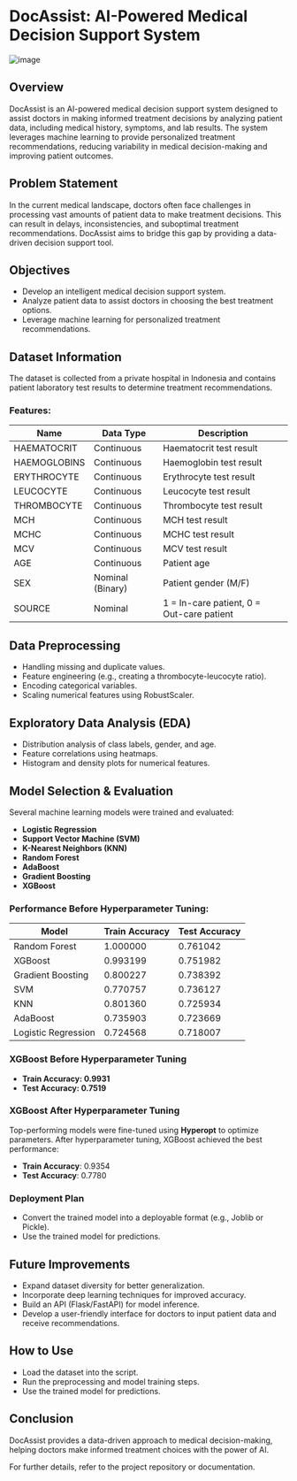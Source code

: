 # DocAssist: AI-Powered Medical Decision Support System
![image](https://github.com/user-attachments/assets/e1b52442-4e1c-495e-8e03-87a196c1ae64)

## Overview

DocAssist is an AI-powered medical decision support system designed to assist doctors in making informed treatment decisions by analyzing patient data, including medical history, symptoms, and lab results. The system leverages machine learning to provide personalized treatment recommendations, reducing variability in medical decision-making and improving patient outcomes.


## Problem Statement

In the current medical landscape, doctors often face challenges in processing vast amounts of patient data to make treatment decisions. This can result in delays, inconsistencies, and suboptimal treatment recommendations. DocAssist aims to bridge this gap by providing a data-driven decision support tool.

## Objectives

- Develop an intelligent medical decision support system.
- Analyze patient data to assist doctors in choosing the best treatment options.
- Leverage machine learning for personalized treatment recommendations.

## Dataset Information

The dataset is collected from a private hospital in Indonesia and contains patient laboratory test results to determine treatment recommendations.

### Features:

| Name         | Data Type        | Description                               |
| ------------ | ---------------- | ----------------------------------------- |
| HAEMATOCRIT  | Continuous       | Haematocrit test result                   |
| HAEMOGLOBINS | Continuous       | Haemoglobin test result                   |
| ERYTHROCYTE  | Continuous       | Erythrocyte test result                   |
| LEUCOCYTE    | Continuous       | Leucocyte test result                     |
| THROMBOCYTE  | Continuous       | Thrombocyte test result                   |
| MCH          | Continuous       | MCH test result                           |
| MCHC         | Continuous       | MCHC test result                          |
| MCV          | Continuous       | MCV test result                           |
| AGE          | Continuous       | Patient age                               |
| SEX          | Nominal (Binary) | Patient gender (M/F)                      |
| SOURCE       | Nominal          | 1 = In-care patient, 0 = Out-care patient |

## Data Preprocessing

- Handling missing and duplicate values.
- Feature engineering (e.g., creating a thrombocyte-leucocyte ratio).
- Encoding categorical variables.
- Scaling numerical features using RobustScaler.

## Exploratory Data Analysis (EDA)

- Distribution analysis of class labels, gender, and age.
- Feature correlations using heatmaps.
- Histogram and density plots for numerical features.

## Model Selection & Evaluation

Several machine learning models were trained and evaluated:

- **Logistic Regression**
- **Support Vector Machine (SVM)**
- **K-Nearest Neighbors (KNN)**
- **Random Forest**
- **AdaBoost**
- **Gradient Boosting**
- **XGBoost**

### Performance Before Hyperparameter Tuning:

| Model               | Train Accuracy | Test Accuracy |
| ------------------- | -------------- | ------------- |
| Random Forest       | 1.000000       | 0.761042      |
| XGBoost             | 0.993199       | 0.751982      |
| Gradient Boosting   | 0.800227       | 0.738392      |
| SVM                 | 0.770757       | 0.736127      |
| KNN                 | 0.801360       | 0.725934      |
| AdaBoost            | 0.735903       | 0.723669      |
| Logistic Regression | 0.724568       | 0.718007      |



### XGBoost Before Hyperparameter Tuning

- **Train Accuracy: 0.9931**
- **Test Accuracy: 0.7519**

### XGBoost After Hyperparameter Tuning

Top-performing models were fine-tuned using **Hyperopt** to optimize parameters. After hyperparameter tuning, XGBoost achieved the best performance:

- **Train Accuracy**: 0.9354
- **Test Accuracy**: 0.7780

### Deployment Plan

- Convert the trained model into a deployable format (e.g., Joblib or Pickle).
- Use the trained model for predictions.

## Future Improvements

- Expand dataset diversity for better generalization.
- Incorporate deep learning techniques for improved accuracy.
- Build an API (Flask/FastAPI) for model inference.
- Develop a user-friendly interface for doctors to input patient data and receive recommendations.

## How to Use

- Load the dataset into the script.
- Run the preprocessing and model training steps.
- Use the trained model for predictions.

## Conclusion

DocAssist provides a data-driven approach to medical decision-making, helping doctors make informed treatment choices with the power of AI.

For further details, refer to the project repository or documentation.

